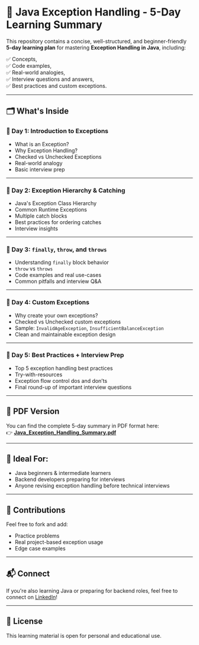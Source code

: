 # 📘 Java Exception Handling - 5-Day Learning Summary

This repository contains a concise, well-structured, and beginner-friendly **5-day learning plan** for mastering **Exception Handling in Java**, including:

✅ Concepts,  
✅ Code examples,  
✅ Real-world analogies,  
✅ Interview questions and answers,  
✅ Best practices and custom exceptions.

---

## 🗂️ What's Inside

### 📅 Day 1: Introduction to Exceptions
- What is an Exception?
- Why Exception Handling?
- Checked vs Unchecked Exceptions
- Real-world analogy
- Basic interview prep

---

### 📅 Day 2: Exception Hierarchy & Catching
- Java's Exception Class Hierarchy
- Common Runtime Exceptions
- Multiple catch blocks
- Best practices for ordering catches
- Interview insights

---

### 📅 Day 3: `finally`, `throw`, and `throws`
- Understanding `finally` block behavior
- `throw` vs `throws`
- Code examples and real use-cases
- Common pitfalls and interview Q&A

---

### 📅 Day 4: Custom Exceptions
- Why create your own exceptions?
- Checked vs Unchecked custom exceptions
- Sample: `InvalidAgeException`, `InsufficientBalanceException`
- Clean and maintainable exception design

---

### 📅 Day 5: Best Practices + Interview Prep
- Top 5 exception handling best practices
- Try-with-resources
- Exception flow control dos and don’ts
- Final round-up of important interview questions

---

## 📄 PDF Version

You can find the complete 5-day summary in PDF format here:  
👉 **[Java_Exception_Handling_Summary.pdf](./Java_Exception_Handling_Summary.pdf)**

---

## 📌 Ideal For:
- Java beginners & intermediate learners
- Backend developers preparing for interviews
- Anyone revising exception handling before technical interviews

---

## 🤝 Contributions

Feel free to fork and add:
- Practice problems
- Real project-based exception usage
- Edge case examples

---

## 📬 Connect

If you're also learning Java or preparing for backend roles, feel free to connect on [LinkedIn](https://www.linkedin.com/in/mealtf/)!

---

## 📎 License

This learning material is open for personal and educational use.

